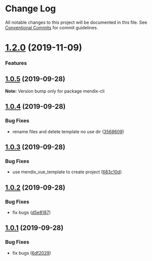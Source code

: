# Change Log

All notable changes to this project will be documented in this file.
See [Conventional Commits](https://conventionalcommits.org) for commit guidelines.

# [1.2.0](https://github.com/MrGaoGang/lucky_tools/compare/mendix-cli@1.1.0...mendix-cli@1.2.0) (2019-11-09)


### Features



## [1.0.5](https://github.com/MrGaoGang/lucky_tools/compare/mendix-cli@1.0.4...mendix-cli@1.0.5) (2019-09-28)

**Note:** Version bump only for package mendix-cli





## [1.0.4](https://github.com/MrGaoGang/lucky_tools/compare/mendix-cli@1.0.3...mendix-cli@1.0.4) (2019-09-28)


### Bug Fixes

* rename files and delete template no use dir ([3568609](https://github.com/MrGaoGang/lucky_tools/commit/3568609))





## [1.0.3](https://github.com/MrGaoGang/lucky_tools/compare/mendix-cli@1.0.2...mendix-cli@1.0.3) (2019-09-28)


### Bug Fixes

* use mendix_vue_template to create project ([683c10d](https://github.com/MrGaoGang/lucky_tools/commit/683c10d))





## [1.0.2](https://github.com/MrGaoGang/lucky_tools/compare/mendix-cli@1.0.1...mendix-cli@1.0.2) (2019-09-28)


### Bug Fixes

* fix bugs ([d5e8187](https://github.com/MrGaoGang/lucky_tools/commit/d5e8187))





## [1.0.1](https://github.com/MrGaoGang/lucky_tools/compare/mendix-cli@1.2.0...mendix-cli@1.0.1) (2019-09-28)


### Bug Fixes

* fix bugs ([6df2029](https://github.com/MrGaoGang/lucky_tools/commit/6df2029))

